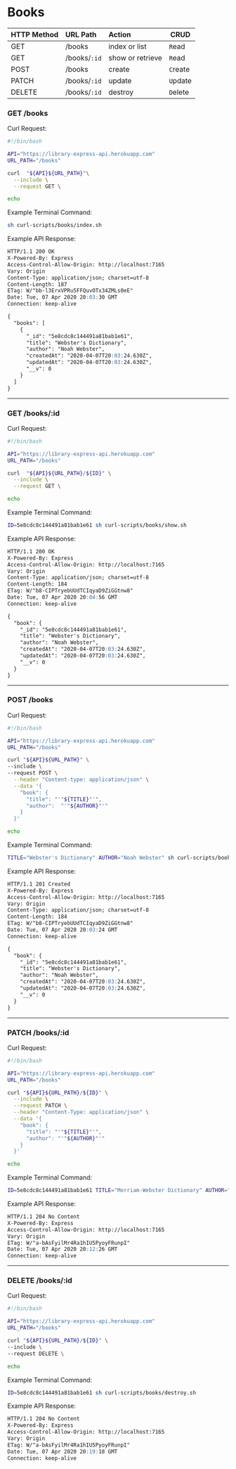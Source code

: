 # Books

| HTTP Method   | URL Path     | Action           | CRUD     |
|:--------------|:-------------|:-----------------|----------|
| GET           | /books       | index or list    | `R`ead   |
| GET           | /books/`:id` | show or retrieve | `R`ead   |
| POST          | /books       | create           | `C`reate |
| PATCH         | /books/`:id` | update           | `U`pdate |
| DELETE        | /books/`:id` | destroy          | `D`elete |

### GET /books

Curl Request:

```sh
#!/bin/bash

API="https://library-express-api.herokuapp.com"
URL_PATH="/books"

curl  "${API}${URL_PATH}"\
  --include \
  --request GET \

echo

```

Example Terminal Command:

```sh
sh curl-scripts/books/index.sh
```

Example API Response:

```md
HTTP/1.1 200 OK
X-Powered-By: Express
Access-Control-Allow-Origin: http://localhost:7165
Vary: Origin
Content-Type: application/json; charset=utf-8
Content-Length: 187
ETag: W/"bb-l3ErxVPRu5FFQuvOTx34ZMLs0eE"
Date: Tue, 07 Apr 2020 20:03:30 GMT
Connection: keep-alive

{
  "books": [
    {
      "_id": "5e8cdc8c144491a81bab1e61",
      "title": "Webster's Dictionary",
      "author": "Noah Webster",
      "createdAt": "2020-04-07T20:03:24.630Z",
      "updatedAt": "2020-04-07T20:03:24.630Z",
      "__v": 0
    }
  ]
}
```


---

### GET /books/:id

Curl Request:

```sh
#!/bin/bash

API="https://library-express-api.herokuapp.com"
URL_PATH="/books"

curl  "${API}${URL_PATH}/${ID}" \
  --include \
  --request GET \

echo
```

Example Terminal Command:

```sh
ID=5e8cdc8c144491a81bab1e61 sh curl-scripts/books/show.sh
```

Example API Response:

```md
HTTP/1.1 200 OK
X-Powered-By: Express
Access-Control-Allow-Origin: http://localhost:7165
Vary: Origin
Content-Type: application/json; charset=utf-8
Content-Length: 184
ETag: W/"b8-CIPTryebUUdTCIqyaD9ZiGGtnw8"
Date: Tue, 07 Apr 2020 20:04:56 GMT
Connection: keep-alive

{
  "book": {
    "_id": "5e8cdc8c144491a81bab1e61",
    "title": "Webster's Dictionary",
    "author": "Noah Webster",
    "createdAt": "2020-04-07T20:03:24.630Z",
    "updatedAt": "2020-04-07T20:03:24.630Z",
    "__v": 0
  }
}
```

---

### POST /books

Curl Request:

```sh
#!/bin/bash

API="https://library-express-api.herokuapp.com"
URL_PATH="/books"

curl "${API}${URL_PATH}" \
--include \
--request POST \
  --header "Content-type: application/json" \
  --data '{
    "book": {
      "title": "'"${TITLE}"'",
      "author":  "'"${AUTHOR}"'"
    }
  }'

echo
```

Example Terminal Command:

```sh
TITLE="Webster's Dictionary" AUTHOR="Noah Webster" sh curl-scripts/books/create.sh
```

Example API Response:

```md
HTTP/1.1 201 Created
X-Powered-By: Express
Access-Control-Allow-Origin: http://localhost:7165
Vary: Origin
Content-Type: application/json; charset=utf-8
Content-Length: 184
ETag: W/"b8-CIPTryebUUdTCIqyaD9ZiGGtnw8"
Date: Tue, 07 Apr 2020 20:03:24 GMT
Connection: keep-alive

{
  "book": {
    "_id": "5e8cdc8c144491a81bab1e61",
    "title": "Webster's Dictionary",
    "author": "Noah Webster",
    "createdAt": "2020-04-07T20:03:24.630Z",
    "updatedAt": "2020-04-07T20:03:24.630Z",
    "__v": 0
  }
}
```

---

### PATCH /books/:id

Curl Request:

```sh
#!/bin/bash

API="https://library-express-api.herokuapp.com"
URL_PATH="/books"

curl "${API}${URL_PATH}/${ID}" \
  --include \
  --request PATCH \
  --header "Content-Type: application/json" \
  --data '{
    "book": {
      "title": "'"${TITLE}"'",
      "author": "'"${AUTHOR}"'"
    }
  }'

echo
```

Example Terminal Command:

```sh
ID=5e8cdc8c144491a81bab1e61 TITLE="Merriam-Webster Dictionary" AUTHOR="Webster & Merriam" sh curl-scripts/books/update.sh
```

Example API Response:

```md
HTTP/1.1 204 No Content
X-Powered-By: Express
Access-Control-Allow-Origin: http://localhost:7165
Vary: Origin
ETag: W/"a-bAsFyilMr4Ra1hIU5PyoyFRunpI"
Date: Tue, 07 Apr 2020 20:12:26 GMT
Connection: keep-alive
```

---

### DELETE /books/:id

Curl Request:

```sh
#!/bin/bash

API="https://library-express-api.herokuapp.com"
URL_PATH="/books"

curl "${API}${URL_PATH}/${ID}" \
--include \
--request DELETE \

echo
```

Example Terminal Command:

```sh
ID=5e8cdc8c144491a81bab1e61 sh curl-scripts/books/destroy.sh
```

Example API Response:

```md
HTTP/1.1 204 No Content
X-Powered-By: Express
Access-Control-Allow-Origin: http://localhost:7165
Vary: Origin
ETag: W/"a-bAsFyilMr4Ra1hIU5PyoyFRunpI"
Date: Tue, 07 Apr 2020 20:19:18 GMT
Connection: keep-alive
```
